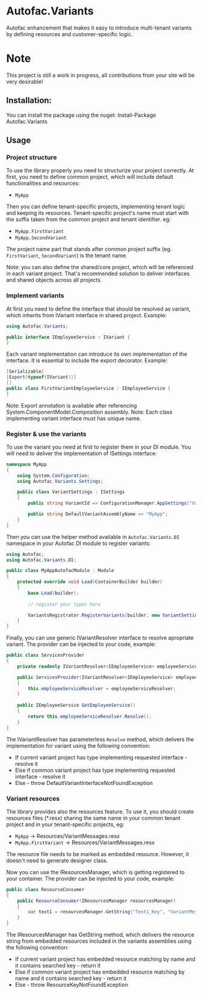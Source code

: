 # Autofac.Variants

Autofac enhancement that makes it easy to introduce multi-tenant variants by defining resources and customer-specific logic.

# Note

This project is still a work in progress, all contributions from your site will be very desirable!

## Installation:

You can install the package using the nuget:
Install-Package Autofac.Variants

## Usage

### Project structure

To use the library properly you need to structurize your project correctly. At first, you need to define common project, which will include default functionalities and resources:

* `MyApp`

Then you can define tenant-specific projects, implementing tenant logic and keeping its resources. Tenant-specific project's name must start with the suffix taken from the common project and tenant identifier. eg:

* `MyApp.FirstVariant`
* `MyApp.SecondVariant`

The project name part that stands after common project suffix (eg. `FirstVariant`, `SecondVariant`) is the tenant name.

Note: you can also define the shared/core project, which will be referenced in each variant project. That's recommended solution to deliver interfaces and shared objects across all projects.

### Implement variants

At first you need to define the interface that should be resolved as variant, which inherits from IVariant interface in shared project. Example:

```cs
using Autofac.Variants;

public interface IEmployeeService : IVariant {
}
```

Each variant implementation can introduce its own implementation of the interface. It is essential to include the export decorator. Example:

```cs
[Serializable]
[Export(typeof(IVariant))]
[]
public class FirstVariantEmployeeService : IEmployeeService {
}
```

Note: Export annotation is available after referencing System.ComponentModel.Composition assembly.
Note: Each class implementing variant interface must has unique name.

### Register & use the variants

To use the variant you need at first to register them in your DI module. You will need to deliver the implementation of ISettings interface:

```cs
namespace MyApp
{
    using System.Configuration;
    using Autofac.Variants.Settings;

    public class VariantSettings : ISettings
    {
        public string VariantId => ConfigurationManager.AppSettings["VariantId"];

        public string DefaultVariantAssemblyName => "MyApp";
    }
}

```

Then you can use the helper method available in `Autofac.Variants.DI` namespace in your Autofac DI module to register variants:

```cs
using Autofac;
using Autofac.Variants.DI;

public class MyAppAutofacModule : Module
{
	protected override void Load(ContainerBuilder builder)
	{
		base.Load(builder);
		
		// register your types here

		VariantsRegistrator.RegisterVariants(builder, new VariantSettings());
	}
}
```

Finally, you can use generic IVariantResolver interface to resolve apropriate variant. The provider can be injected to your code, example:

```cs
public class ServicesProvider
{
	private readonly IVariantResolver<IEmployeeService> employeeServiceResolver;

	public ServicesProvider(IVariantResolver<IEmployeeService> employeeServiceResolver)
	{
		this.employeeServiceResolver = employeeServiceResolver;
	}
	
	public IEmployeeService GetEmployeeService()
	{
		return this.employeeServiceResolver.Resolve();
	}
}
```

The IVariantResolver has parameterless `Resolve` method, which delivers the implementation for variant using the following convention:

* If current variant project has type implementing requested interface - resolve it
* Else if common variant project has type implementing requested interface - resolve it
* Else - throw DefaultVariantInterfaceNotFoundException

### Variant resources

The library provides also the resources feature. To use it, you should create resources files (*.resx) sharing the same name in your common tenant project and in your tenant-specific projects, eg:

* `MyApp` -> Resources/VariantMessages.resx
* `MyApp.FirstVariant` -> Resources/VariantMessages.resx

The resource file needs to be marked as embedded resource. However, it doesn't need to generate designer class.

Now you can use the IResourcesManager, which is getting registered to your container. The provider can be injected to your code, example:

```cs
public class ResourceConsumer
{
	public ResourceConsumer(IResourcesManager resourcesManager)
	{
		var text1 = resourcesManager.GetString("Text1_Key", "VariantMessages");
	}
}
```

The IResourcesManager has GetString method, which delivers the resource string from embedded resources included in the variants assemblies using the following convention:

* If current variant project has embedded resource matching by name and it contains searched key - return it
* Else if common variant project has embedded resource matching by name and it contains searched key - return it
* Else - throw ResourceKeyNotFoundException